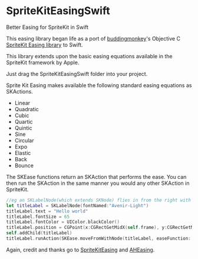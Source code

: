 SpriteKitEasingSwift
====================

Better Easing for SpriteKit in Swift

This easing library began life as a port of <a href="https://github.com/buddingmonkey">buddingmonkey</a>'s Objective C <a href="https://github.com/buddingmonkey/SpriteKit-Easing">SpriteKit Easing library</a> to Swift.

This library extends upon the basic easing equations available in the SpriteKit framework by Apple.

Just drag the SpriteKitEasingSwift folder into your project.

Sprite Kit Easing makes available the following standard easing equations as SKActions.
* Linear
* Quadratic
* Cubic
* Quartic
* Quintic
* Sine
* Circular
* Expo
* Elastic
* Back
* Bounce
 
The SKEase functions return an SKAction that performs the ease. You can then run the SKAction in the same manner you would any other SKAction in SpriteKit.

```Swift
//eg an SKLabelNode(which extends SKNode) flies in from the right with an elastic tween:
let titleLabel = SKLabelNode(fontNamed:"Avenir-Light")
titleLabel.text = "Hello world"
titleLabel.fontSize = 65
titleLabel.fontColor = UIColor.blackColor()
titleLabel.position = CGPoint(x:CGRectGetMidX(self.frame), y:CGRectGetMidY(self.frame))
self.addChild(titleLabel)
titleLabel.runAction(SKEase.moveFromWithNode(titleLabel, easeFunction: .CurveTypeElastic, easeType: .EaseTypeOut, time: 1.5, fromVector: CGVectorMake(frame.width+titleLabel.frame.width/2, titleLabel.position.y)))
```
Again, credit and thanks go to <a href="https://github.com/buddingmonkey/SpriteKit-Easing">SpriteKitEasing</a> and <a href="https://github.com/warrenm/AHEasing">AHEasing</a>.

